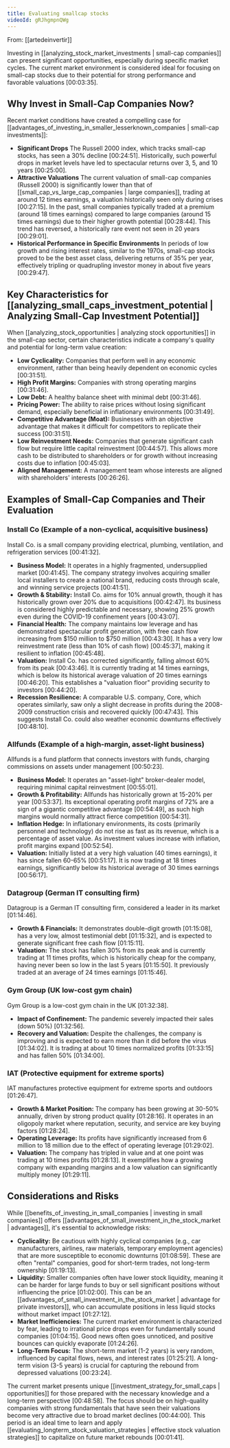 ```yaml
---
title: Evaluating smallcap stocks
videoId: gRJhgmpnQWg
---
```


From: [[artedeinvertir]] <br/> 

Investing in [[analyzing_stock_market_investments | small-cap companies]] can present significant opportunities, especially during specific market cycles. The current market environment is considered ideal for focusing on small-cap stocks due to their potential for strong performance and favorable valuations <a class="yt-timestamp" data-t="00:03:35">[00:03:35]</a>.

## Why Invest in Small-Cap Companies Now?

Recent market conditions have created a compelling case for [[advantages_of_investing_in_smaller_lesserknown_companies | small-cap investments]]:
*   **Significant Drops** The Russell 2000 index, which tracks small-cap stocks, has seen a 30% decline <a class="yt-timestamp" data-t="00:24:51">[00:24:51]</a>. Historically, such powerful drops in market levels have led to spectacular returns over 3, 5, and 10 years <a class="yt-timestamp" data-t="00:25:00">[00:25:00]</a>.
*   **Attractive Valuations** The current valuation of small-cap companies (Russell 2000) is significantly lower than that of [[small_cap_vs_large_cap_companies | large companies]], trading at around 12 times earnings, a valuation historically seen only during crises <a class="yt-timestamp" data-t="00:27:15">[00:27:15]</a>. In the past, small companies typically traded at a premium (around 18 times earnings) compared to large companies (around 15 times earnings) due to their higher growth potential <a class="yt-timestamp" data-t="00:28:44">[00:28:44]</a>. This trend has reversed, a historically rare event not seen in 20 years <a class="yt-timestamp" data-t="00:29:01">[00:29:01]</a>.
*   **Historical Performance in Specific Environments** In periods of low growth and rising interest rates, similar to the 1970s, small-cap stocks proved to be the best asset class, delivering returns of 35% per year, effectively tripling or quadrupling investor money in about five years <a class="yt-timestamp" data-t="00:29:47">[00:29:47]</a>.

## Key Characteristics for [[analyzing_small_caps_investment_potential | Analyzing Small-Cap Investment Potential]]

When [[analyzing_stock_opportunities | analyzing stock opportunities]] in the small-cap sector, certain characteristics indicate a company's quality and potential for long-term value creation:
*   **Low Cyclicality:** Companies that perform well in any economic environment, rather than being heavily dependent on economic cycles <a class="yt-timestamp" data-t="00:31:51">[00:31:51]</a>.
*   **High Profit Margins:** Companies with strong operating margins <a class="yt-timestamp" data-t="00:31:46">[00:31:46]</a>.
*   **Low Debt:** A healthy balance sheet with minimal debt <a class="yt-timestamp" data-t="00:31:46">[00:31:46]</a>.
*   **Pricing Power:** The ability to raise prices without losing significant demand, especially beneficial in inflationary environments <a class="yt-timestamp" data-t="00:31:49">[00:31:49]</a>.
*   **Competitive Advantage (Moat):** Businesses with an objective advantage that makes it difficult for competitors to replicate their success <a class="yt-timestamp" data-t="00:31:51">[00:31:51]</a>.
*   **Low Reinvestment Needs:** Companies that generate significant cash flow but require little capital reinvestment <a class="yt-timestamp" data-t="00:44:57">[00:44:57]</a>. This allows more cash to be distributed to shareholders or for growth without increasing costs due to inflation <a class="yt-timestamp" data-t="00:45:03">[00:45:03]</a>.
*   **Aligned Management:** A management team whose interests are aligned with shareholders' interests <a class="yt-timestamp" data-t="00:26:26">[00:26:26]</a>.

## Examples of Small-Cap Companies and Their Evaluation

### Install Co (Example of a non-cyclical, acquisitive business)
Install Co. is a small company providing electrical, plumbing, ventilation, and refrigeration services <a class="yt-timestamp" data-t="00:41:32">[00:41:32]</a>.
*   **Business Model:** It operates in a highly fragmented, undersupplied market <a class="yt-timestamp" data-t="00:41:45">[00:41:45]</a>. The company strategy involves acquiring smaller local installers to create a national brand, reducing costs through scale, and winning service projects <a class="yt-timestamp" data-t="00:41:51">[00:41:51]</a>.
*   **Growth & Stability:** Install Co. aims for 10% annual growth, though it has historically grown over 20% due to acquisitions <a class="yt-timestamp" data-t="00:42:47">[00:42:47]</a>. Its business is considered highly predictable and necessary, showing 25% growth even during the COVID-19 confinement years <a class="yt-timestamp" data-t="00:43:07">[00:43:07]</a>.
*   **Financial Health:** The company maintains low leverage and has demonstrated spectacular profit generation, with free cash flow increasing from $150 million to $750 million <a class="yt-timestamp" data-t="00:43:30">[00:43:30]</a>. It has a very low reinvestment rate (less than 10% of cash flow) <a class="yt-timestamp" data-t="00:45:37">[00:45:37]</a>, making it resilient to inflation <a class="yt-timestamp" data-t="00:45:48">[00:45:48]</a>.
*   **Valuation:** Install Co. has corrected significantly, falling almost 60% from its peak <a class="yt-timestamp" data-t="00:43:46">[00:43:46]</a>. It is currently trading at 14 times earnings, which is below its historical average valuation of 20 times earnings <a class="yt-timestamp" data-t="00:46:20">[00:46:20]</a>. This establishes a "valuation floor" providing security to investors <a class="yt-timestamp" data-t="00:44:20">[00:44:20]</a>.
*   **Recession Resilience:** A comparable U.S. company, Core, which operates similarly, saw only a slight decrease in profits during the 2008-2009 construction crisis and recovered quickly <a class="yt-timestamp" data-t="00:47:43">[00:47:43]</a>. This suggests Install Co. could also weather economic downturns effectively <a class="yt-timestamp" data-t="00:48:10">[00:48:10]</a>.

### Allfunds (Example of a high-margin, asset-light business)
Allfunds is a fund platform that connects investors with funds, charging commissions on assets under management <a class="yt-timestamp" data-t="00:50:23">[00:50:23]</a>.
*   **Business Model:** It operates an "asset-light" broker-dealer model, requiring minimal capital reinvestment <a class="yt-timestamp" data-t="00:55:01">[00:55:01]</a>.
*   **Growth & Profitability:** Allfunds has historically grown at 15-20% per year <a class="yt-timestamp" data-t="00:53:37">[00:53:37]</a>. Its exceptional operating profit margins of 72% are a sign of a gigantic competitive advantage <a class="yt-timestamp" data-t="00:54:49">[00:54:49]</a>, as such high margins would normally attract fierce competition <a class="yt-timestamp" data-t="00:54:31">[00:54:31]</a>.
*   **Inflation Hedge:** In inflationary environments, its costs (primarily personnel and technology) do not rise as fast as its revenue, which is a percentage of asset value. As investment values increase with inflation, profit margins expand <a class="yt-timestamp" data-t="00:52:54">[00:52:54]</a>.
*   **Valuation:** Initially listed at a very high valuation (40 times earnings), it has since fallen 60-65% <a class="yt-timestamp" data-t="00:51:17">[00:51:17]</a>. It is now trading at 18 times earnings, significantly below its historical average of 30 times earnings <a class="yt-timestamp" data-t="00:56:17">[00:56:17]</a>.

### Datagroup (German IT consulting firm)
Datagroup is a German IT consulting firm, considered a leader in its market <a class="yt-timestamp" data-t="01:14:46">[01:14:46]</a>.
*   **Growth & Financials:** It demonstrates double-digit growth <a class="yt-timestamp" data-t="01:15:08">[01:15:08]</a>, has a very low, almost testimonial debt <a class="yt-timestamp" data-t="01:15:32">[01:15:32]</a>, and is expected to generate significant free cash flow <a class="yt-timestamp" data-t="01:15:11">[01:15:11]</a>.
*   **Valuation:** The stock has fallen 30% from its peak and is currently trading at 11 times profits, which is historically cheap for the company, having never been so low in the last 5 years <a class="yt-timestamp" data-t="01:15:50">[01:15:50]</a>. It previously traded at an average of 24 times earnings <a class="yt-timestamp" data-t="01:15:46">[01:15:46]</a>.

### Gym Group (UK low-cost gym chain)
Gym Group is a low-cost gym chain in the UK <a class="yt-timestamp" data-t="01:32:38">[01:32:38]</a>.
*   **Impact of Confinement:** The pandemic severely impacted their sales (down 50%) <a class="yt-timestamp" data-t="01:32:56">[01:32:56]</a>.
*   **Recovery and Valuation:** Despite the challenges, the company is improving and is expected to earn more than it did before the virus <a class="yt-timestamp" data-t="01:34:02">[01:34:02]</a>. It is trading at about 10 times normalized profits <a class="yt-timestamp" data-t="01:33:15">[01:33:15]</a> and has fallen 50% <a class="yt-timestamp" data-t="01:34:00">[01:34:00]</a>.

### IAT (Protective equipment for extreme sports)
IAT manufactures protective equipment for extreme sports and outdoors <a class="yt-timestamp" data-t="01:26:47">[01:26:47]</a>.
*   **Growth & Market Position:** The company has been growing at 30-50% annually, driven by strong product quality <a class="yt-timestamp" data-t="01:28:16">[01:28:16]</a>. It operates in an oligopoly market where reputation, security, and service are key buying factors <a class="yt-timestamp" data-t="01:28:24">[01:28:24]</a>.
*   **Operating Leverage:** Its profits have significantly increased from 6 million to 18 million due to the effect of operating leverage <a class="yt-timestamp" data-t="01:29:02">[01:29:02]</a>.
*   **Valuation:** The company has tripled in value and at one point was trading at 10 times profits <a class="yt-timestamp" data-t="01:28:13">[01:28:13]</a>. It exemplifies how a growing company with expanding margins and a low valuation can significantly multiply money <a class="yt-timestamp" data-t="01:29:11">[01:29:11]</a>.

## Considerations and Risks

While [[benefits_of_investing_in_small_companies | investing in small companies]] offers [[advantages_of_small_investment_in_the_stock_market | advantages]], it's essential to acknowledge risks:
*   **Cyclicality:** Be cautious with highly cyclical companies (e.g., car manufacturers, airlines, raw materials, temporary employment agencies) that are more susceptible to economic downturns <a class="yt-timestamp" data-t="01:08:59">[01:08:59]</a>. These are often "rental" companies, good for short-term trades, not long-term ownership <a class="yt-timestamp" data-t="01:19:13">[01:19:13]</a>.
*   **Liquidity:** Smaller companies often have lower stock liquidity, meaning it can be harder for large funds to buy or sell significant positions without influencing the price <a class="yt-timestamp" data-t="01:02:00">[01:02:00]</a>. This can be an [[advantages_of_small_investment_in_the_stock_market | advantage for private investors]], who can accumulate positions in less liquid stocks without market impact <a class="yt-timestamp" data-t="01:27:12">[01:27:12]</a>.
*   **Market Inefficiencies:** The current market environment is characterized by fear, leading to irrational price drops even for fundamentally sound companies <a class="yt-timestamp" data-t="01:04:15">[01:04:15]</a>. Good news often goes unnoticed, and positive bounces can quickly evaporate <a class="yt-timestamp" data-t="01:24:26">[01:24:26]</a>.
*   **Long-Term Focus:** The short-term market (1-2 years) is very random, influenced by capital flows, news, and interest rates <a class="yt-timestamp" data-t="01:25:21">[01:25:21]</a>. A long-term vision (3-5 years) is crucial for capturing the rebound from depressed valuations <a class="yt-timestamp" data-t="00:23:24">[00:23:24]</a>.

The current market presents unique [[investment_strategy_for_small_caps | opportunities]] for those prepared with the necessary knowledge and a long-term perspective <a class="yt-timestamp" data-t="00:48:58">[00:48:58]</a>. The focus should be on high-quality companies with strong fundamentals that have seen their valuations become very attractive due to broad market declines <a class="yt-timestamp" data-t="00:44:00">[00:44:00]</a>. This period is an ideal time to learn and apply [[evaluating_longterm_stock_valuation_strategies | effective stock valuation strategies]] to capitalize on future market rebounds <a class="yt-timestamp" data-t="00:01:41">[00:01:41]</a>.